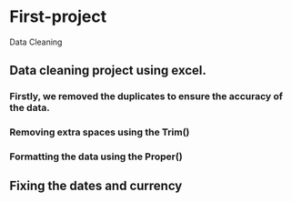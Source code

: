 # First-project
Data Cleaning
## Data cleaning project using excel.
### Firstly, we removed the duplicates to ensure the accuracy of the data.
### Removing extra spaces using the Trim()
### Formatting the data using the Proper()
## Fixing the dates and currency
